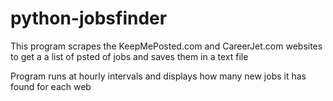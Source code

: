 # python-jobsfinder

This program scrapes the KeepMePosted.com and CareerJet.com websites to get a a list of psted of jobs and saves them in a text file

Program runs at hourly intervals and displays how many new jobs it has found for each web
